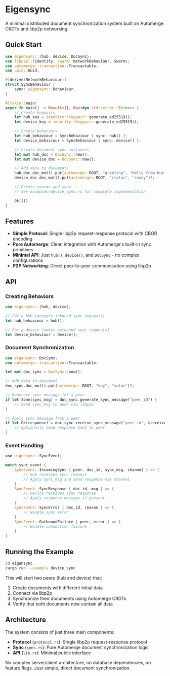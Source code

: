 # Eigensync

A minimal distributed document synchronization system built on Automerge CRDTs and libp2p networking.

## Quick Start

```rust
use eigensync::{hub, device, DocSync};
use libp2p::{identity, swarm::NetworkBehaviour, Swarm};
use automerge::transaction::Transactable;
use uuid::Uuid;

#[derive(NetworkBehaviour)]
struct SyncBehaviour {
    sync: eigensync::Behaviour,
}

#[tokio::main]
async fn main() -> Result<(), Box<dyn std::error::Error>> {
    // Create keypairs
    let hub_key = identity::Keypair::generate_ed25519();
    let device_key = identity::Keypair::generate_ed25519();

    // Create behaviors 
    let hub_behaviour = SyncBehaviour { sync: hub() };
    let device_behaviour = SyncBehaviour { sync: device() };

    // Create document sync instances
    let mut hub_doc = DocSync::new();
    let mut device_doc = DocSync::new();

    // Add data to documents
    hub_doc.doc_mut().put(automerge::ROOT, "greeting", "Hello from hub!")?;
    device_doc.doc_mut().put(automerge::ROOT, "status", "ready")?;

    // Create swarms and sync...
    // See examples/device_sync.rs for complete implementation

    Ok(())
}
```

## Features

- **Simple Protocol**: Single libp2p request-response protocol with CBOR encoding
- **Pure Automerge**: Clean integration with Automerge's built-in sync primitives  
- **Minimal API**: Just `hub()`, `device()`, and `DocSync` - no complex configurations
- **P2P Networking**: Direct peer-to-peer communication using libp2p

## API

### Creating Behaviors

```rust
use eigensync::{hub, device};

// For a hub (accepts inbound sync requests)
let hub_behaviour = hub();

// For a device (makes outbound sync requests)
let device_behaviour = device();
```

### Document Synchronization

```rust
use eigensync::DocSync;
use automerge::transaction::Transactable;

let mut doc_sync = DocSync::new();

// Add data to document
doc_sync.doc_mut().put(automerge::ROOT, "key", "value")?;

// Generate sync message for a peer
if let Some(sync_msg) = doc_sync.generate_sync_message("peer_id") {
    // Send sync_msg to peer via libp2p
}

// Apply sync message from a peer
if let Ok(response) = doc_sync.receive_sync_message("peer_id", &received_msg) {
    // Optionally send response back to peer
}
```

### Event Handling

```rust
use eigensync::SyncEvent;

match sync_event {
    SyncEvent::IncomingSync { peer, doc_id, sync_msg, channel } => {
        // Hub receives sync request
        // Apply sync_msg and send response via channel
    }
    SyncEvent::SyncResponse { doc_id, msg } => {
        // Device receives sync response
        // Apply response message if present
    }
    SyncEvent::SyncError { doc_id, reason } => {
        // Handle sync error
    }
    SyncEvent::OutboundFailure { peer, error } => {
        // Handle connection failure
    }
}
```

## Running the Example

```bash
cd eigensync
cargo run --example device_sync
```

This will start two peers (hub and device) that:
1. Create documents with different initial data
2. Connect via libp2p 
3. Synchronize their documents using Automerge CRDTs
4. Verify that both documents now contain all data

## Architecture

The system consists of just three main components:

- **Protocol** (`protocol.rs`): Single libp2p request-response protocol
- **Sync** (`sync.rs`): Pure Automerge document synchronization logic
- **API** (`lib.rs`): Minimal public interface

No complex server/client architecture, no database dependencies, no feature flags. Just simple, direct document synchronization. 